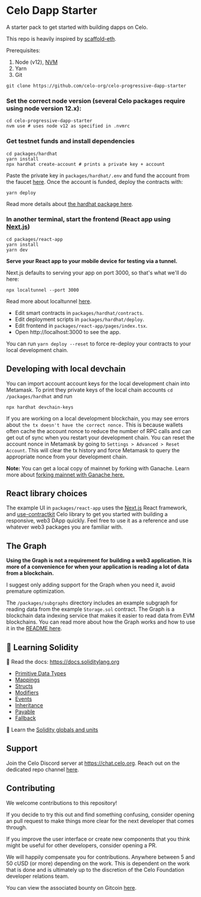 # Celo Dapp Starter

A starter pack to get started with building dapps on Celo.

This repo is heavily inspired by [scaffold-eth](https://github.com/scaffold-eth/scaffold-eth).

Prerequisites:

1. Node (v12), [NVM](https://github.com/nvm-sh/nvm)
2. Yarn
3. Git

```shell
git clone https://github.com/celo-org/celo-progressive-dapp-starter
```

### Set the correct node version (several Celo packages require using node version 12.x):

```shell
cd celo-progressive-dapp-starter
nvm use # uses node v12 as specified in .nvmrc
```

### Get testnet funds and install dependencies

```shell
cd packages/hardhat
yarn install
npx hardhat create-account # prints a private key + account
```

Paste the private key in `packages/hardhat/.env` and fund the account from the faucet [here](https://celo.org/developers/faucet). Once the account is funded, deploy the contracts with:

```shell
yarn deploy
```

Read more details about [the hardhat package here](packages/hardhat/README.md).

### In another terminal, start the frontend (React app using [Next.js](https://nextjs.org/))

```shell
cd packages/react-app
yarn install
yarn dev
```

**Serve your React app to your mobile device for testing via a tunnel.**

Next.js defaults to serving your app on port 3000, so that's what we'll do here:

```shell
npx localtunnel --port 3000
```

Read more about localtunnel [here](https://www.npmjs.com/package/localtunnel).

- Edit smart contracts in `packages/hardhat/contracts`.
- Edit deployment scripts in `packages/hardhat/deploy`.
- Edit frontend in `packages/react-app/pages/index.tsx`.
- Open http://localhost:3000 to see the app.

You can run `yarn deploy --reset` to force re-deploy your contracts to your local development chain.

## Developing with local devchain

You can import account account keys for the local development chain into Metamask. To print they private keys of the local chain accounts `cd /packages/hardhat` and run

```shell
npx hardhat devchain-keys
```

If you are working on a local development blockchain, you may see errors about `the tx doesn't have the correct nonce.` This is because wallets often cache the account nonce to reduce the number of RPC calls and can get out of sync when you restart your development chain. You can reset the account nonce in Metamask by going to `Settings > Advanced > Reset Account`. This will clear the tx history and force Metamask to query the appropriate nonce from your development chain.

**Note:** You can get a local copy of mainnet by forking with Ganache. Learn more about [forking mainnet with Ganache here.](https://trufflesuite.com/blog/introducing-ganache-7/index.html#1-zero-config-mainnet-forking)

## React library choices

The example UI in `packages/react-app` uses the [Next.js](https://nextjs.org/) React framework, and [use-contractkit](https://www.npmjs.com/package/@celo-tools/use-contractkit) Celo library to get you started with building a responsive, web3 DApp quickly. Feel free to use it as a reference and use whatever web3 packages you are familiar with.

## The Graph

**Using the Graph is not a requirement for building a web3 application. It is more of a convenience for when your application is reading a lot of data from a blockchain.**

I suggest only adding support for the Graph when you need it, avoid premature optimization.

The `/packages/subgraphs` directory includes an example subgraph for reading data from the example `Storage.sol` contract. The Graph is a blockchain data indexing service that makes it easier to read data from EVM blockchains. You can read more about how the Graph works and how to use it in the [README here](/packages/subgraphs/README.md).

## 🔭 Learning Solidity

📕 Read the docs: https://docs.soliditylang.org

- [Primitive Data Types](https://solidity-by-example.org/primitives/)
- [Mappings](https://solidity-by-example.org/mapping/)
- [Structs](https://solidity-by-example.org/structs/)
- [Modifiers](https://solidity-by-example.org/function-modifier/)
- [Events](https://solidity-by-example.org/events/)
- [Inheritance](https://solidity-by-example.org/inheritance/)
- [Payable](https://solidity-by-example.org/payable/)
- [Fallback](https://solidity-by-example.org/fallback/)

📧 Learn the [Solidity globals and units](https://solidity.readthedocs.io/en/v0.6.6/units-and-global-variables.html)

## Support

Join the Celo Discord server at https://chat.celo.org. Reach out on the dedicated repo channel [here](https://discord.com/channels/600834479145353243/941003424298856448).

## Contributing

We welcome contributions to this repository!

If you decide to try this out and find something confusing, consider opening an pull request to make things more clear for the next developer that comes through.

If you improve the user interface or create new components that you think might be useful for other developers, consider opening a PR.

We will happily compensate you for contributions. Anywhere between 5 and 50 cUSD (or more) depending on the work. This is dependent on the work that is done and is ultimately up to the discretion of the Celo Foundation developer relations team.

You can view the associated bounty on Gitcoin [here](https://gitcoin.co/issue/celo-org/celo-progressive-dapp-starter/2/100027610).
